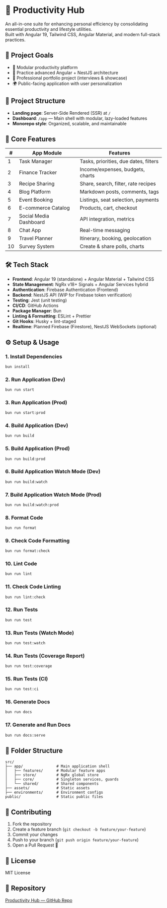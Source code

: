 # 🚀 Productivity Hub

An all-in-one suite for enhancing personal efficiency by consolidating essential productivity and lifestyle utilities.  
Built with Angular 19, Tailwind CSS, Angular Material, and modern full-stack practices.

## 🌟 Project Goals

- 🧩 Modular productivity platform
- 🎯 Practice advanced Angular + NestJS architecture
- 💼 Professional portfolio project (interviews & showcase)
- 🌍 Public-facing application with user personalization

## 🧭 Project Structure

- **Landing page**: Server-Side Rendered (SSR) at `/`
- **Dashboard**: `/app` — Main shell with modular, lazy-loaded features
- **Monorepo style**: Organized, scalable, and maintainable

## 🧩 Core Features

| #   | App Module             | Features                              |
| --- | ---------------------- | ------------------------------------- |
| 1   | Task Manager           | Tasks, priorities, due dates, filters |
| 2   | Finance Tracker        | Income/expenses, budgets, charts      |
| 3   | Recipe Sharing         | Share, search, filter, rate recipes   |
| 4   | Blog Platform          | Markdown posts, comments, tags        |
| 5   | Event Booking          | Listings, seat selection, payments    |
| 6   | E-commerce Catalog     | Products, cart, checkout              |
| 7   | Social Media Dashboard | API integration, metrics              |
| 8   | Chat App               | Real-time messaging                   |
| 9   | Travel Planner         | Itinerary, booking, geolocation       |
| 10  | Survey System          | Create & share polls, charts          |

## 🛠️ Tech Stack

- **Frontend**: Angular 19 (standalone) + Angular Material + Tailwind CSS
- **State Management**: NgRx v18+ Signals + Angular Services hybrid
- **Authentication**: Firebase Authentication (Frontend)
- **Backend**: NestJS API (WIP for Firebase token verification)
- **Testing**: Jest (unit testing)
- **CI/CD**: GitHub Actions
- **Package Manager**: Bun
- **Linting & Formatting**: ESLint + Prettier
- **Git Hooks**: Husky + lint-staged
- **Realtime**: Planned Firebase (Firestore), NestJS WebSockets (optional)

## ⚙️ Setup & Usage

### 1. Install Dependencies

```bash
bun install
```

### 2. Run Application (Dev)

```bash
bun run start
```

### 3. Run Application (Prod)

```bash
bun run start:prod
```

### 4. Build Application (Dev)

```bash
bun run build
```

### 5. Build Application (Prod)

```bash
bun run build:prod
```

### 6. Build Application Watch Mode (Dev)

```bash
bun run build:watch
```

### 7. Build Application Watch Mode (Prod)

```bash
bun run build:watch:prod
```

### 8. Format Code

```bash
bun run format
```

### 9. Check Code Formatting

```bash
bun run format:check
```

### 10. Lint Code

```bash
bun run lint
```

### 11. Check Code Linting

```bash
bun run lint:check
```

### 12. Run Tests

```bash
bun run test
```

### 13. Run Tests (Watch Mode)

```bash
bun run test:watch
```

### 14. Run Tests (Coverage Report)

```bash
bun run test:coverage
```

### 15. Run Tests (CI)

```bash
bun run test:ci
```

### 16. Generate Docs

```bash
bun run docs
```

### 17. Generate and Run Docs

```bash
bun run docs:serve
```

## 🧩 Folder Structure

```
src/
├── app/               # Main application shell
│   ├── features/      # Modular feature apps
│   ├── store/         # NgRx global store
│   ├── core/          # Singleton services, guards
│   └── shared/        # Shared components
├── assets/            # Static assets
├── environments/      # Environment configs
public/                # Static public files
```

## 🤝 Contributing

1. Fork the repository
2. Create a feature branch (`git checkout -b feature/your-feature`)
3. Commit your changes
4. Push to your branch (`git push origin feature/your-feature`)
5. Open a Pull Request 🚀

## 📄 License

MIT License

## 🔗 Repository

[Productivity Hub — GitHub Repo](https://github.com/lucas9005/productivity-hub)
